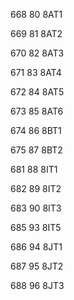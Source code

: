 668
80
8AT1


669
81
8AT2

670
82
8AT3

671
83
8AT4

672
84
8AT5

673
85
8AT6

674
86
8BT1

675
87
8BT2

681
88
8IT1

682
89
8IT2

683
90
8IT3

685
93
8IT5

686
94
8JT1

687
95
8JT2

688
96
8JT3












